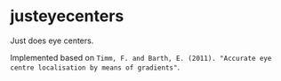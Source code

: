 # justeyecenters
Just does eye centers.

Implemented based on `Timm, F. and Barth, E. (2011). "Accurate eye centre localisation by means of gradients"`.